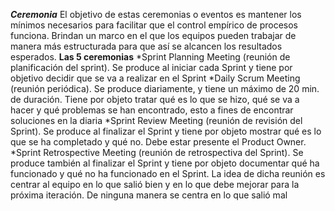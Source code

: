 ***Ceremonia***
El objetivo de estas ceremonias o eventos es mantener los mínimos necesarios para facilitar que el control empírico de procesos funciona. 
Brindan un marco en el que los equipos pueden trabajar de manera más estructurada para que así se alcancen los resultados esperados.
**Las 5 ceremonias**
*Sprint Planning Meeting (reunión de planificación del sprint). Se produce al iniciar cada
Sprint y tiene por objetivo decidir que se va a realizar en el Sprint
*Daily Scrum Meeting (reunión periódica). Se produce diariamente, y tiene un máximo de
20 min. de duración. Tiene por objeto tratar qué es lo que se hizo, qué se va a hacer y
qué problemas se han encontrado, esto a fines de encontrar soluciones en la diaria
*Sprint Review Meeting (reunión de revisión del Sprint). Se produce al finalizar el Sprint y
tiene por objeto mostrar qué es lo que se ha completado y qué no. Debe estar presente el
Product Owner.
*Sprint Retrospective Meeting (reunión de retrospectiva del Sprint). Se produce también al
finalizar el Sprint y tiene por objeto documentar qué ha funcionado y qué no ha funcionado
en el Sprint. La idea de dicha reunión es centrar al equipo en lo que salió bien y en lo que
debe mejorar para la próxima iteración. De ninguna manera se centra en lo que salió mal
